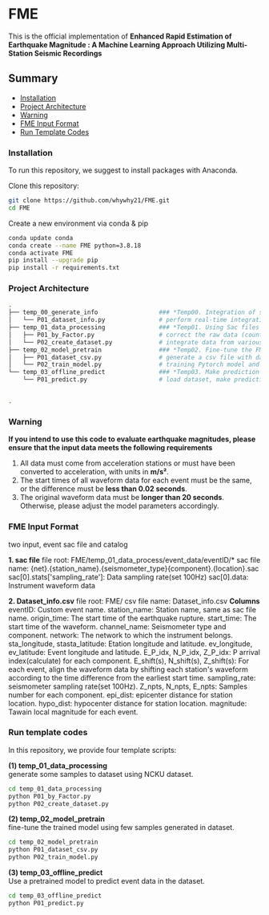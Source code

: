 # FME
This is the official implementation of **Enhanced Rapid Estimation of Earthquake Magnitude : A Machine Learning Approach Utilizing Multi-Station Seismic Recordings**<br />

## Summary

* [Installation](#installation)
* [Project Architecture](#project-architecture)
* [Warning](#Warning)
* [FME Input Format](#FME-input-format)
* [Run Template Codes](#run-template-codes)

### Installation
To run this repository, we suggest to install packages with Anaconda.

Clone this repository:

```bash
git clone https://github.com/whywhy21/FME.git
cd FME
```

Create a new environment via conda & pip

```bash
conda update conda
conda create --name FME python=3.8.18
conda activate FME
pip install --upgrade pip
pip install -r requirements.txt
```

### Project Architecture

```bash
.
├── temp_00_generate_info                 ### *Temp00. Integration of station and earthquake data*
│   └── P01_dataset_info.py               # perform real-time integration of station and earthquake data
├── temp_01_data_processing               ### *Temp01. Using Sac files to create a dataset of magnitude estmation*
│   ├── P01_by_Factor.py                  # correct the raw data (counts) to m/s² and save as npy files
│   └── P02_create_dataset.py             # integrate data from various earthquake events and build a dataset
├── temp_02_model_pretrain                ### *Temp02. Fine-tune the FME with samples obtained with temp_01 outputs(dataset)* 
│   ├── P01_dataset_csv.py                # generate a csv file with data root, time(moving window),label(Mag) for training model
│   └── P02_train_model.py                # training Pytorch model and auto save model parameters
└── temp_03_offline_predict               ### *Temp03. Make prediction on moving window dataset using PyTorch model*
    └── P01_predict.py                    # load dataset, make predictions, save result to csv file


.
```
### Warning
**If you intend to use this code to evaluate earthquake magnitudes, please ensure that the input data meets the following requirements**
1. All data must come from acceleration stations or must have been converted to acceleration, with units in **m/s²**.
2. The start times of all waveform data for each event must be the same, or the difference must be **less than 0.02 seconds**.
3. The original waveform data must be **longer than 20 seconds**. Otherwise, please adjust the model parameters accordingly.


### FME Input Format
two input, event sac file and catalog

**1. sac file**
file root: FME/temp_01_data_process/event_data/eventID/*
sac file name: {net}.{station_name}.{seismometer_type}{component}.{location}.sac
sac[0].stats['sampling_rate']: Data sampling rate(set 100Hz)
sac[0].data: Instrument waveform data

**2. Dataset_info.csv**
file root: FME/
csv file name: Dataset_info.csv
**Columns**
eventID: Custom event name.
station_name: Station name, same as sac file name.
origin_time: The start time of the earthquake rupture.
start_time: The start time of the waveform.
channel_name: Seismometer type and component.
network: The network to which the instrument belongs.
sta_longitude, stasta_latitude: Etation longitude and latitude.
ev_longitude, ev_latitude: Event longitude and latitude.
E_P_idx, N_P_idx, Z_P_idx: P arrival index(calculate) for each component.
E_shift(s), N_shift(s), Z_shift(s): For each event, align the waveform data by shifting each station's waveform according to the time difference from the earliest start time.
sampling_rate: seismometer sampling rate(set 100Hz).
Z_npts, N_npts, E_npts: Samples number for each component.
epi_dist: epicenter distance for station location.
hypo_dist: hypocenter distance for station location.
magnitude: Tawain local magnitude for each event.

### Run template codes
In this repository, we provide four template scripts:<br />

**(1) temp_01_data_processing**<br /> 
generate some samples to dataset using NCKU dataset.<br />
```bash
cd temp_01_data_processing
python P01_by_Factor.py
python P02_create_dataset.py
```

**(2) temp_02_model_pretrain**<br />
fine-tune the trained model using few samples generated in dataset.<br />
```bash
cd temp_02_model_pretrain
python P01_dataset_csv.py
python P02_train_model.py
```

**(3) temp_03_offline_predict**<br />
Use a pretrained model to predict event data in the dataset.<br />
```bash
cd temp_03_offline_predict
python P01_predict.py
```

